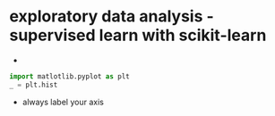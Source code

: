 # exploratory data analysis - supervised learn with scikit-learn
- 
```python
import matlotlib.pyplot as plt
_ = plt.hist
```
- always label your axis
